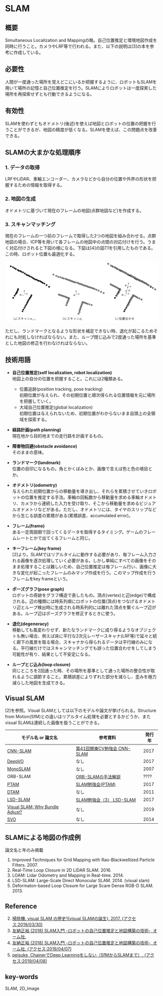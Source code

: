 # SLAM
## 概要
Simultaneous Localization and Mappingの略。自己位置推定と環境地図作成を同時に行うこと。カメラやLRF等で行われる。また、以下の説明は[3]の本を参考に作成している。

## 必要性
人間が一度通った場所を覚えどこにいるか把握するように、ロボットもSLAMを用いて場所の記憶と自己位置推定を行う。SLAMによりロボットは一度探索した場所を再探索せずとも行動できるようになる。

## 有効性
SLAMを使わずともオドメトリ(後述)を使えば地図とロボットの位置の把握を行うことができるが、地図の精度が低くなる。SLAMを使えば、この問題点を改善できる。

## SLAMの大まかな処理順序
### 1. データの取得
LRFやLiDAR、車輪エンコーダー、カメラなどから自分の位置や外界の形状を把握するための情報を取得する。

### 2. 地図の生成
オドメトリに基づいて現在のフレームの地図(点群地図など)を作成する。

### 3. スキャンマッチング
現在のフレームの一つ前のフレームで取得した2つの地図を組み合わせる。点群地図の場合、ICP等を用いて各フレームの地図中の点間の対応付けを行う。うまく対応付けされると下図の様になる。下図は[4]の図7.1を引用したものである。この時、ロボット位置も最適化する。

![fig7.1-Ohmsha-slam.png](img/SLAM/fig7.1-Ohmsha-slam.png)

ただし、ランドマークとなるような形状を補足できない時、退化が起こるためそれにも対処しなければならない。また、ループ閉じ込みで2度通った場所を基準とした地図の修正を行わなければならない。

## 技術用語 
- **自己位置推定(self localization, robot localization)**  
  地図上の自分の位置を把握すること。これには2種類ある。
  - 位置追跡(position tracking, pose tracking)  
    初期位置が与えられ、その初期位置と順次得られる位置情報を元に場所を把握していく。
  - 大域自己位置推定(global localization)  
    初期位置は与えられないため、初期位置がわからないまま自頭上の全領域を探索する。
  
- **経路計画(path planning)**  
  現在地から目的地までの走行路を計画するもの。

- **障害物回避(obstacle avoidance)**  
  そのままの意味。

- **ランドマーク(landmark)**  
  位置の目印になるもの。角とかくぼみとか、画像で言えば色と色の境目とか。

- **オドメトリ(odometry)**  
  与えられた初期位置からの移動量を導き出し、それらを累積させていきロボットの位置を推定する手法。車輪の回転数から移動量を求める車輪オドメトリ、カメラから連続した入力を受け取り、そこから移動量を求めるビジュアルオドメトリなどがある。ただし、オドメトリには、タイヤのスリップなどから生じる誤差の累積がある(累積誤差、accumulated error)。

- **フレーム(frame)**  
  ある一定周囲期で回ってくるデータを取得するタイミング。ゲームのフレームレートとかで出てくるフレームと同じ。

- **キーフレーム(key frame)**  
  [2]より。SLAMではリアルタイムに動作する必要があり、毎フレーム入力される画像を逐次処理していく必要がある。しかし単純にすべての画像をそのまま処理することは難しいため、自己位置推定は毎フレーム行い、画像に大きな変化が起こったフレームのみマップ作成を行う。このマップ作成を行うフレームをkey frameという。

- **ポーズグラフ(pose graph)**  
  ロボットの奇跡をグラフ構造で表したもの。頂点(vertex)と辺(edge)で構成される。辺の種類には時系列順にロボットの位置(頂点)をつなげるオドメトリ辺とループ検出時に生成される時系列的には離れた頂点を繋ぐループ辺がある。ループ辺はポーズグラフを修正するときに使う。

- **退化(degeneracy)**  
  移動しても風変わりせず、新たなランドマークに成り得るようなオブジェクトも無い場合、例えば床に平行な2次元レーザースキャナ(LRF等)で延々と続く廊下の風景を取る場合、スキャナから得られるデータは平行線のみになる。平行線だけではスキャンマッチングでも誤った位置合わせをしてしまう可能性が有り、結果として不安定になる。

- **ループとじ込み(loop closure)**  
  同じところを2回通った時、その場所を基準として通った場所の整合性が取れるように調節すること。累積誤差によりずれた部分を減らし、歪みを極力減らした地図を生成できる。

## Visual SLAM
[2]を参照。Visual SLAMとしては以下のモデルや論文が挙げられる。Structure from Motion(SfM)との違いはリアルタイム処理を必要とするかどうか、またvisual SLAMは連続した画像を扱うことができる。

|モデル名 or 論文名 |参考資料  |発行年  |
|---|---|---|
|[CNN-SLAM](https://arxiv.org/abs/1704.03489)  |[第41回関東CV勉強会 CNN-SLAM](https://www.slideshare.net/KunihiroHasegawa/41cv-cnnslam)  |2017  |
|[DeepVO](https://arxiv.org/abs/1709.08429)  |なし  |2017  |
|[MonoSLAM](https://www.doc.ic.ac.uk/~ajd/Publications/davison_etal_pami2007.pdf)  |なし  |2007 |
|ORB-SLAM  |[ORB-SLAMの手法解説](https://www.slideshare.net/MasayaKaneko/orbslam-84842802)  |????  |
|[PTAM](http://www.robots.ox.ac.uk/~gk/publications/KleinMurray2007ISMAR.pdf)  |[SLAM勉強会(PTAM)](https://www.slideshare.net/MasayaKaneko/slamptam)  |2017|
|[DTAM](https://ieeexplore.ieee.org/document/6126513) | なし |2011|
|[LSD-SLAM](https://vision.in.tum.de/research/vslam/lsdslam)  |[SLAM勉強会（3） LSD-SLAM](https://www.slideshare.net/kazuya_tennis/slam3-lsdslam)|2017|
|[Visual SLAM: Why Bundle Adjust?](https://arxiv.org/abs/1902.03747)|なし |2019|
|[SVO](https://ieeexplore.ieee.org/abstract/document/6906584)|なし|2014|

## SLAMによる地図の作成例
論文名と年のみ掲載

1. Improved Techniques for Grid Mapping with Rao-Blackwellized Particle Filters. 2007.
2. Real-Time Loop Closure in 2D LiDAR SLAM. 2016.
3. LOAM: Lidar Odometry and Mapping in Real-time. 2014.
4. LSD-SLAM: Large-Scale Direct Monocular SLAM. 2014. (visual slam)
5. Deformaton-based Loop Closure for Large Scare Dense RGB-D SLAM. 2013.

## Reference
2. [掃除機. visual SLAM の歴史1(visual SLAMの誕生). 2017. (アクセス:2019/03/30)](https://noshumi.blogspot.com/2017/05/visual-slam-1visual-slam.html)
3. [友納正裕 (2018) SLAM入門 -ロボットの自己位置推定と地図構築の技術-, オーム社.](https://shop.ohmsha.co.jp/shopdetail/000000005234/)
4. [友納正裕 (2018) SLAM入門 -ロボットの自己位置推定と地図構築の技術-, オーム社. (アクセス:2019/04/07)](https://books.google.co.jp/books?id=QM5QDwAAQBAJ&pg=PA80&hl=ja&source=gbs_toc_r&cad=4#v=onepage&q&f=false)
5. [peisuke, ChainerでDeep Learningをしない（SfMからSLAMまで）. (アクセス:2019/04/08)](https://qiita.com/peisuke/items/fbe00bacb22df8115323)

## key-words
SLAM, 2D_Image